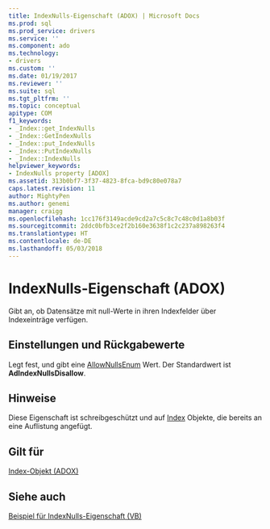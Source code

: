 ```yaml
---
title: IndexNulls-Eigenschaft (ADOX) | Microsoft Docs
ms.prod: sql
ms.prod_service: drivers
ms.service: ''
ms.component: ado
ms.technology:
- drivers
ms.custom: ''
ms.date: 01/19/2017
ms.reviewer: ''
ms.suite: sql
ms.tgt_pltfrm: ''
ms.topic: conceptual
apitype: COM
f1_keywords:
- _Index::get_IndexNulls
- _Index::GetIndexNulls
- _Index::put_IndexNulls
- _Index::PutIndexNulls
- _Index::IndexNulls
helpviewer_keywords:
- IndexNulls property [ADOX]
ms.assetid: 313b0bf7-3f37-4823-8fca-bd9c80e078a7
caps.latest.revision: 11
author: MightyPen
ms.author: genemi
manager: craigg
ms.openlocfilehash: 1cc176f3149acde9cd2a7c5c8c7c48c0d1a8b03f
ms.sourcegitcommit: 2ddc0bfb3ce2f2b160e3638f1c2c237a898263f4
ms.translationtype: HT
ms.contentlocale: de-DE
ms.lasthandoff: 05/03/2018
---
```

# <a name="indexnulls-property-adox"></a>IndexNulls-Eigenschaft (ADOX)
Gibt an, ob Datensätze mit null-Werte in ihren Indexfelder über Indexeinträge verfügen.  
  
## <a name="settings-and-return-values"></a>Einstellungen und Rückgabewerte  
 Legt fest, und gibt eine [AllowNullsEnum](../../../ado/reference/adox-api/allownullsenum.md) Wert. Der Standardwert ist **AdIndexNullsDisallow**.  
  
## <a name="remarks"></a>Hinweise  
 Diese Eigenschaft ist schreibgeschützt und auf [Index](../../../ado/reference/adox-api/index-object-adox.md) Objekte, die bereits an eine Auflistung angefügt.  
  
## <a name="applies-to"></a>Gilt für  
 [Index-Objekt (ADOX)](../../../ado/reference/adox-api/index-object-adox.md)  
  
## <a name="see-also"></a>Siehe auch  
 [Beispiel für IndexNulls-Eigenschaft (VB)](../../../ado/reference/adox-api/indexnulls-property-example-vb.md)
